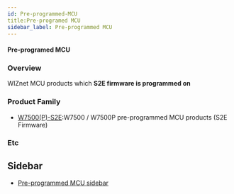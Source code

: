 ```yaml
---
id: Pre-programmed-MCU
title:Pre-programed MCU
sidebar_label: Pre-programmed MCU
---
```

#### Pre-programed MCU

### Overview
WIZnet MCU products which **S2E firmware is programmed on**

### Product Family

 * [W7500(P)-S2E](W7500(P)-S2E.md):W7500 / W7500P pre-programmed MCU products (S2E Firmware)

### Etc 

## Sidebar
 
 * [Pre-programmed MCU sidebar](Pre-programmed-MCU-sidebar)
